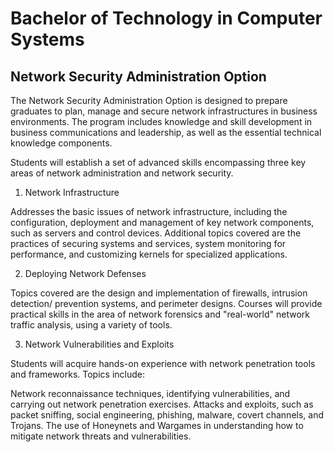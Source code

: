 # Bachelor of Technology in Computer Systems
## Network Security Administration Option

The Network Security Administration Option is designed to prepare graduates to plan, manage and secure network infrastructures in business environments. The program includes knowledge and skill development in business communications and leadership, as well as the essential technical knowledge components.
 
Students will establish a set of advanced skills encompassing three key areas of network administration and network security.

1) Network Infrastructure 

Addresses the basic issues of network infrastructure, including the configuration, deployment and management of key network components, such as servers and control devices. Additional topics covered are the practices of securing systems and services, system monitoring for performance, and customizing kernels for specialized applications. 

2) Deploying Network Defenses 

Topics covered are the design and implementation of firewalls, intrusion detection/ prevention systems, and perimeter designs. Courses will provide practical skills in the area of network forensics and "real-world" network traffic analysis, using a variety of tools. 

3) Network Vulnerabilities and Exploits 

Students will acquire hands-on experience with network penetration tools and frameworks. Topics include:

Network reconnaissance techniques, identifying vulnerabilities, and carrying out network penetration exercises.
Attacks and exploits, such as packet sniffing, social engineering, phishing, malware, covert channels, and Trojans.
The use of Honeynets and Wargames in understanding how to mitigate network threats and vulnerabilities.

